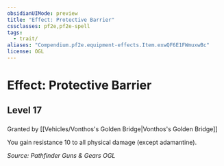 ```yaml
---
obsidianUIMode: preview
title: "Effect: Protective Barrier"
cssclasses: pf2e,pf2e-spell
tags:
  - trait/
aliases: "Compendium.pf2e.equipment-effects.Item.exwQF6E1FWmuxwBc"
license: OGL
---
```

# Effect: Protective Barrier
## Level 17
### 






Granted by [[Vehicles/Vonthos's Golden Bridge|Vonthos's Golden Bridge]]

You gain resistance 10 to all physical damage (except adamantine).

*Source: Pathfinder Guns & Gears*
*OGL*